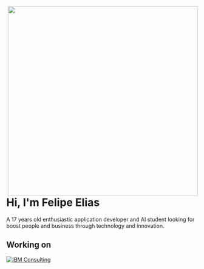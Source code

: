 <img align="right" height="500em" src="https://raw.githubusercontent.com/gist/feponiel/41762a72af22d63885ed7e11e12618b0/raw/5a2ef096be2e606d0b4caf2df029119a25f35c91/github_card.svg" />
<h1 align="left">Hi, I'm Felipe Elias</h1>

<p align="left">A 17 years old enthusiastic application developer and AI student looking for boost people and business through technology and innovation.</p>

## Working on
[![IBM Consulting](https://svg.bookmark.style/api?url=https://ibm.com)](https://ibm.com)
